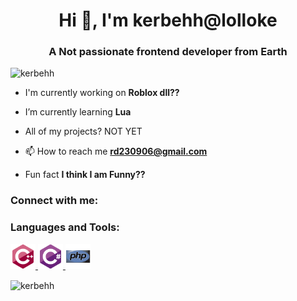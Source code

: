 
<h1 align="center">Hi 👋, I'm kerbehh@lolloke</h1>
<h3 align="center">A Not passionate frontend developer from Earth</h3>


<p align="left"> <img src="https://komarev.com/ghpvc/?username=kerbehh&label=Profile%20views&color=0e75b6&style=flat" alt="kerbehh" /> </p>

- I'm currently working on **Roblox dll??**

- I’m currently learning **Lua**

- All of my projects? NOT YET

- 📫 How to reach me **rd230906@gmail.com**

- Fun fact **I think I am Funny??**

<h3 align="left">Connect with me:</h3>
<p align="left">
</p>

<h3 align="left">Languages and Tools:</h3>
<p align="left"> <a href="https://www.w3schools.com/cpp/" target="_blank" rel="noreferrer"> <img src="https://raw.githubusercontent.com/devicons/devicon/master/icons/cplusplus/cplusplus-original.svg" alt="cplusplus" width="40" height="40"/> </a> <a href="https://www.w3schools.com/cs/" target="_blank" rel="noreferrer"> <img src="https://raw.githubusercontent.com/devicons/devicon/master/icons/csharp/csharp-original.svg" alt="csharp" width="40" height="40"/> </a> <a href="https://www.php.net" target="_blank" rel="noreferrer"> <img src="https://raw.githubusercontent.com/devicons/devicon/master/icons/php/php-original.svg" alt="php" width="40" height="40"/> </a> </p>

<p><img align="center" src="https://github-readme-stats.vercel.app/api/top-langs?username=kerbehh&show_icons=true&locale=en&layout=compact" alt="kerbehh" /></p>
